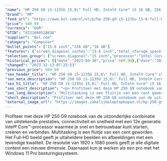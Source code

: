 ```yaml
---
"name": "HP 250 G9 i5-1235U 15,6\" Full HD, Intel® Core™ i5 16 GB, 256 GB SSD W11 Pro Donkergrijs, Vingerafdruklezer, 2jr garantie"
"brand": "HP"
"feed_url": "https://www.bol.com/nl/nl/p/hp-250-g9-i5-1235u-15-6-full-hd-intel-core-i5-16-gb-256-gb-ssd-w11-pro-donkergrijs-vingerafdruklezer-2jr-garantie/9300000162930525"
"price": 549.99
"currency": "EUR"
"GTIN": "8721008528038"
"supplier": "Bol.com"
"category": "Computer"
"bullet_points": ["15.6 inch","256 GB","16 GB"]
"features": {"screen_diagonal_inches":"15.6 inch","total_storage_space":"256 GB","memory_size":"16 GB"}
"selection_group": {"screen_diagonal":"15 inch","processor":"Intel Core i5","changed_price_past_3_days":true,"product_family":"HP 250"}
"historical_prices": [{"date":"2023-09-30","price":569.99},{"date":"2023-12-13","price":549.99}]
"changed": "2023-12-13 07:25:53"
"previous_price": 569.99
"seo_header_title": "HP 250 G9 i5-1235U 15,6\" Full HD, Intel® Core™ i5 16 GB, 256 GB SSD W11 Pro Donkergrijs, Vingerafdruklezer, 2jr garantie"
"seo_meta_description": "HP 250 G9 i5-1235U 15,6\" Full HD, Intel® Core™ i5 16 GB, 256 GB SSD W11 Pro Donkergrijs, Vingerafdruklezer, 2jr garantie"
"seo_h1_title": "HP 250 G9 i5-1235U 15,6\" Full HD, Intel® Core™ i5 16 GB, 256 GB SSD W11 Pro Donkergrijs, Vingerafdruklezer, 2jr garantie"
"seo_short_description": "<p> Profiteer met deze HP 250 G9 notebook van de uitzonderlijke combinatie van uitstekende prestaties, connectiviteit en snelheid met een 12e generatie Intel® Core™-processor waarmee je snel en betrouwbaar kunt starten, creëren en verbinden."
"seo_long_description": "Multitasking is een fluitje van een cent geworden. Het Full-HD beeld geeft je ultaheldere beelden en afbeeldingen met een levendige kwaliteit. De resolutie van 1920 x 1080 pixels geeft je alle digitale content een nieuwe dimensie. Daarnaast kun je werken als een pro met het Windows 11 Pro besturingssysteem. </p>"
"short_description": "Profiteer met deze HP 250 G9 notebook van de uitzonderlijke combinatie van uitstekende prestaties, connectiviteit en snelheid met een 12e generatie Intel® Core™-processor waarmee je snel en betrouwbaar kunt starten, creëren en verbinden. Multitasking is een fluitje van een cent geworden. Het Full-HD beeld geeft je ultaheldere beelden en afbeeldingen met een levendige kwaliteit. De resolutie van 1920 x 1080 pixels geeft je alle digitale content een nieuwe dimensie. Daarnaast kun je werken als een pro met het Windows 11 Pro besturingssysteem."
"external_image_url": "https://images.zakelijkelaptopkopen.nl/hp-250-g9-i5-1235u-15-6-full-hd-intel-core-i5-16-gb-256-gb-ssd-w11-pro-donkergrijs-vingerafdruklezer-2jr-garantie.webp"
---
```


<p> Profiteer met deze HP 250 G9 notebook van de uitzonderlijke combinatie van uitstekende prestaties, connectiviteit en snelheid met een 12e generatie Intel® Core™-processor waarmee je snel en betrouwbaar kunt starten, creëren en verbinden. Multitasking is een fluitje van een cent geworden. Het Full-HD beeld geeft je ultaheldere beelden en afbeeldingen met een levendige kwaliteit. De resolutie van 1920 x 1080 pixels geeft je alle digitale content een nieuwe dimensie. Daarnaast kun je werken als een pro met het Windows 11 Pro besturingssysteem. </p>